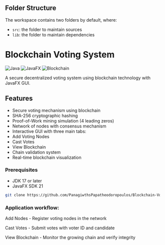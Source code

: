 ## Folder Structure

The workspace contains two folders by default, where:

- `src`: the folder to maintain sources
- `lib`: the folder to maintain dependencies

# Blockchain Voting System

![Java](https://img.shields.io/badge/Java-17%2B-blue)
![JavaFX](https://img.shields.io/badge/JavaFX-21-orange)
![Blockchain](https://img.shields.io/badge/Blockchain-Enabled-brightgreen)

A secure decentralized voting system using blockchain technology with JavaFX GUI.

## Features

-  Secure voting mechanism using blockchain
-  SHA-256 cryptographic hashing
-  Proof-of-Work mining simulation (4 leading zeros)
-  Network of nodes with consensus mechanism
-  Interactive GUI with three main tabs:
  - Add Voting Nodes
  - Cast Votes
  - View Blockchain
-  Chain validation system
-  Real-time blockchain visualization

### Prerequisites
- JDK 17 or later
- JavaFX SDK 21

```bash
git clone https://github.com/PanagiwthsPapatheodoropoulos/Blockchain-Voting-System.git
```

### Application workflow:

Add Nodes - Register voting nodes in the network

Cast Votes - Submit votes with voter ID and candidate

View Blockchain - Monitor the growing chain and verify integrity